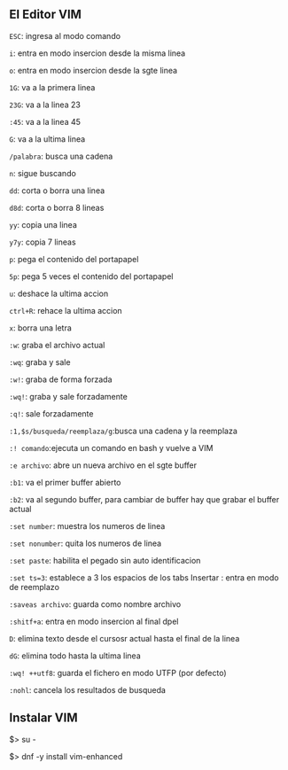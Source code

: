 ## El Editor VIM ##

`ESC`: ingresa al modo comando 

`i`: entra en modo insercion desde la misma linea 

`o`: entra en modo insercion desde la sgte linea 

`1G`: va a la primera linea 

`23G`: va a la linea 23 

`:45`: va a la linea 45 

`G`: va a la ultima linea 

`/palabra`: busca una cadena 

`n`: sigue buscando 

`dd`: corta o borra una linea 

`d8d`: corta o borra 8 lineas 

`yy`: copia una linea 

`y7y`: copia 7 lineas 

`p`: pega el contenido del portapapel 

`5p`: pega 5 veces el contenido del portapapel 

`u`: deshace la ultima accion 

`ctrl+R`: rehace la ultima accion 

`x`: borra una letra 

`:w`: graba el archivo actual 

`:wq`: graba y sale 

`:w!`: graba de forma forzada 

`:wq!`: graba y sale forzadamente 

`:q!`: sale forzadamente 

`:1,$s/busqueda/reemplaza/g`:busca una cadena y la reemplaza 

`:! comando`:ejecuta un comando en bash y vuelve a VIM 

`:e archivo`: abre un nueva archivo en el sgte buffer 

`:b1`: va el primer buffer abierto 

`:b2`: va al segundo buffer, para cambiar de buffer hay que grabar el buffer actual 

`:set number`: muestra los numeros de linea 

`:set nonumber`: quita los numeros de linea 

`:set paste`: habilita el pegado sin auto identificacion 

`:set ts=3`: establece a 3 los espacios de los tabs Insertar : entra en modo de reemplazo 

`:saveas archivo`: guarda como nombre archivo 

`:shitf+a`: entra en modo insercion al final dpel 

`D`: elimina texto desde el cursosr actual hasta el final de la linea 

`dG`: elimina todo hasta la ultima linea 

`:wq! ++utf8`: guarda el fichero en modo UTFP (por defecto) 

`:nohl`: cancela los resultados de busqueda 


## Instalar VIM ##

$> su - 

$> dnf -y install vim-enhanced


